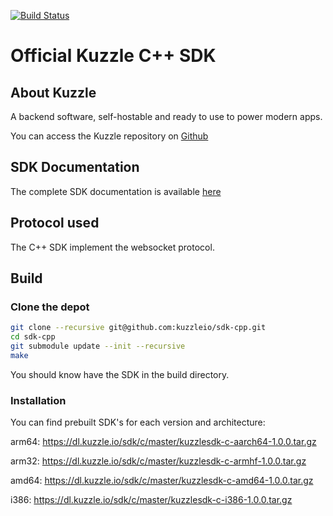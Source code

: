 [![Build Status](https://travis-ci.org/kuzzleio/sdk-cpp.svg?branch=master)](https://travis-ci.org/kuzzleio/sdk-cpp)

Official Kuzzle C++ SDK
======

## About Kuzzle

A backend software, self-hostable and ready to use to power modern apps.

You can access the Kuzzle repository on [Github](https://github.com/kuzzleio/kuzzle)

## SDK Documentation

The complete SDK documentation is available [here](http://docs.kuzzle.io/sdk-reference/)

## Protocol used

The C++ SDK implement the websocket protocol.

## Build

### Clone the depot

```sh
git clone --recursive git@github.com:kuzzleio/sdk-cpp.git
cd sdk-cpp
git submodule update --init --recursive
make
```

You should know have the SDK in the build directory.

### Installation

You can find prebuilt SDK's for each version and architecture:

arm64: https://dl.kuzzle.io/sdk/c/master/kuzzlesdk-c-aarch64-1.0.0.tar.gz

arm32: https://dl.kuzzle.io/sdk/c/master/kuzzlesdk-c-armhf-1.0.0.tar.gz

amd64: https://dl.kuzzle.io/sdk/c/master/kuzzlesdk-c-amd64-1.0.0.tar.gz

i386:  https://dl.kuzzle.io/sdk/c/master/kuzzlesdk-c-i386-1.0.0.tar.gz
